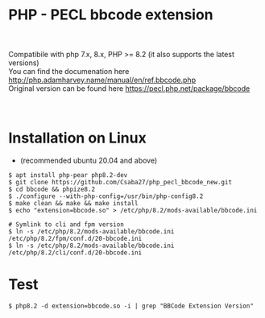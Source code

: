 # PHP - PECL bbcode extension<br><br>
Compatibile with php 7.x, 8.x, PHP >= 8.2 (it also supports the latest versions)<br>
You can find the documenation here http://php.adamharvey.name/manual/en/ref.bbcode.php <br>
Original version can be found here https://pecl.php.net/package/bbcode <br>
<br>
<br />
# Installation on Linux <br />
* (recommended ubuntu 20.04 and above)


```
$ apt install php-pear php8.2-dev
$ git clone https://github.com/Csaba27/php_pecl_bbcode_new.git
$ cd bbcode && phpize8.2
$ ./configure --with-php-config=/usr/bin/php-config8.2
$ make clean && make && make install
$ echo "extension=bbcode.so" > /etc/php/8.2/mods-available/bbcode.ini

# Symlink to cli and fpm version
$ ln -s /etc/php/8.2/mods-available/bbcode.ini /etc/php/8.2/fpm/conf.d/20-bbcode.ini
$ ln -s /etc/php/8.2/mods-available/bbcode.ini /etc/php/8.2/cli/conf.d/20-bbcode.ini
```

# Test
```
$ php8.2 -d extension=bbcode.so -i | grep "BBCode Extension Version"
```

